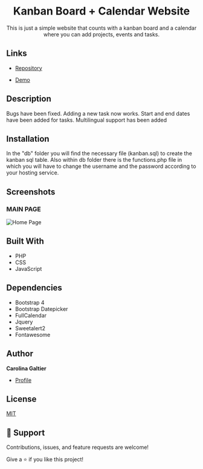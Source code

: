 <h1 align="center">Kanban Board + Calendar Website</h1>

<p align="center">This is just a simple website that counts with a kanban board and a calendar where you can add projects, events and tasks.</p>

## Links

- [Repository](https://github.com/carogaltier/KanbanBoard_website "Kanban Board Website Repo")

- [Demo](https://kanban-kalendar.tk/main.php)


## Description

Bugs have been fixed. Adding a new task now works. Start and end dates have been added for tasks. Multilingual support has been added

## Installation

In the "db" folder you will find the necessary file (kanban.sql) to create the kanban sql table. Also within db folder there is the functions.php file in which you will have to change the username and the password according to your hosting service.

## Screenshots

### MAIN PAGE

![Home Page](/screenshots/main.jpg "Home Page")

## Built With

- PHP
- CSS
- JavaScript

## Dependencies

- Bootstrap 4
- Bootstrap Datepicker
- FullCalendar
- Jquery
- Sweetalert2
- Fontawesome

## Author

**Carolina Galtier**

- [Profile](https://github.com/carogaltier "Carolina Galtier")

## License
[MIT](https://choosealicense.com/licenses/mit/)

## 🤝 Support

Contributions, issues, and feature requests are welcome!

Give a ⭐️ if you like this project!
